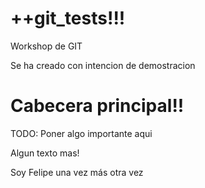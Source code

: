 ++git_tests!!!
=========

Workshop de GIT

Se ha creado con intencion de demostracion

Cabecera principal!!
=========

TODO: Poner algo importante aqui


Algun texto mas!

Soy Felipe una vez más otra vez
